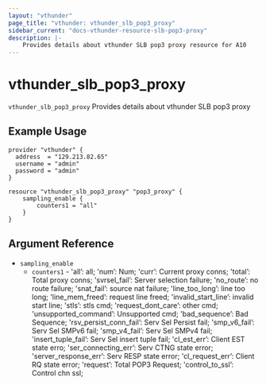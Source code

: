 ```yaml
---
layout: "vthunder"
page_title: "vthunder: vthunder_slb_pop3_proxy"
sidebar_current: "docs-vthunder-resource-slb-pop3-proxy"
description: |-
    Provides details about vthunder SLB pop3 proxy resource for A10
---
```


# vthunder\_slb\_pop3\_proxy

`vthunder_slb_pop3_proxy` Provides details about vthunder SLB pop3 proxy
## Example Usage


```hcl
provider "vthunder" {
  address  = "129.213.82.65"
  username = "admin"
  password = "admin"
}

resource "vthunder_slb_pop3_proxy" "pop3_proxy" {
	sampling_enable {
	    counters1 = "all"
	}
}
```

## Argument Reference

* `sampling_enable`
    * `counters1` - 'all’: all; 'num’: Num; 'curr’: Current proxy conns; 'total’: Total proxy conns; 'svrsel_fail’: Server selection failure; 'no_route’: no route failure; 'snat_fail’: source nat failure; 'line_too_long’: line too long; 'line_mem_freed’: request line freed; 'invalid_start_line’: invalid start line; 'stls’: stls cmd; 'request_dont_care’: other cmd; 'unsupported_command’: Unsupported cmd; 'bad_sequence’: Bad Sequence; 'rsv_persist_conn_fail’: Serv Sel Persist fail; 'smp_v6_fail’: Serv Sel SMPv6 fail; 'smp_v4_fail’: Serv Sel SMPv4 fail; 'insert_tuple_fail’: Serv Sel insert tuple fail; 'cl_est_err’: Client EST state erro; 'ser_connecting_err’: Serv CTNG state error; 'server_response_err’: Serv RESP state error; 'cl_request_err’: Client RQ state error; 'request’: Total POP3 Request; 'control_to_ssl’: Control chn ssl;